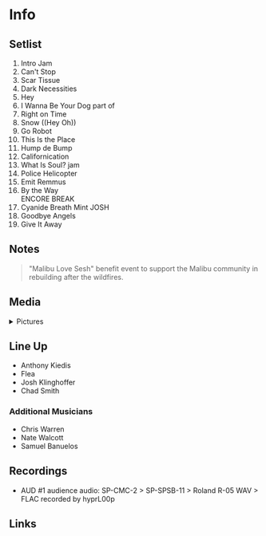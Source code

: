 # Info

## Setlist

1. Intro Jam
2. Can't Stop
3. Scar Tissue
4. Dark Necessities
5. Hey
6. I Wanna Be Your Dog part of
7. Right on Time
8. Snow ((Hey Oh))
9. Go Robot
10. This Is the Place
11. Hump de Bump
12. Californication
13. What Is Soul? jam
14. Police Helicopter
15. Emit Remmus
16. By the Way
<br>ENCORE BREAK
17. Cyanide Breath Mint JOSH
18. Goodbye Angels
19. Give It Away

## Notes

> "Malibu Love Sesh" benefit event to support the Malibu community in rebuilding after the wildfires.

## Media 

<details>
  <summary>Pictures</summary>
  <!--<img alt="Setlist" title="Setlist" src="_.jpg" height="200" />-->
</details>

## Line Up

* Anthony Kiedis
* Flea
* Josh Klinghoffer
* Chad Smith

### Additional Musicians
* Chris Warren  
* Nate Walcott  
* Samuel Banuelos

## Recordings

* AUD #1 audience audio: SP-CMC-2 > SP-SPSB-11 > Roland R-05 WAV > FLAC recorded by hyprL00p

## Links